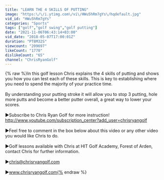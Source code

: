 ```yaml
---
title: "LEARN THE 4 SKILLS OF PUTTING"
image: "https:\/\/i.ytimg.com\/vi\/HWu5hRm7gYs\/hqdefault.jpg"
vid_id: "HWu5hRm7gYs"
categories: "Sports"
tags: ["golf","golf swing","golf putting"]
date: "2021-11-06T06:43:14+03:00"
vid_date: "2018-05-07T17:00:01Z"
duration: "PT8M32S"
viewcount: "209697"
likeCount: "1770"
dislikeCount: "65"
channel: "ChrisRyanGolf"
---
```

{% raw %}In this golf lesson Chris explains the 4 skills of putting and shows you how you can test each of these skills. This is key to establishing where you need to spend the majority of your practice time.<br /><br />By understanding your putting stroke it will allow you to stop 3 putting, hole more putts and become a better putter overall, a great way to lower your scores.<br /><br />►Subscribe to Chris Ryan Golf for more instruction!<br /><a rel="nofollow" target="blank" href="http://www.youtube.com/subscription_center?add_user=chrisryangolf">http://www.youtube.com/subscription_center?add_user=chrisryangolf</a><br /><br />►Feel free to comment in the box below about this video or any other video you would like Chris to do.<br /><br />►Golf lessons available with Chris at HIT Golf Academy, Forest of Arden, contact Chris for further information.<br /><br />►chris@chrisryangolf.com<br /><br />►www.chrisryangolf.com{% endraw %}
